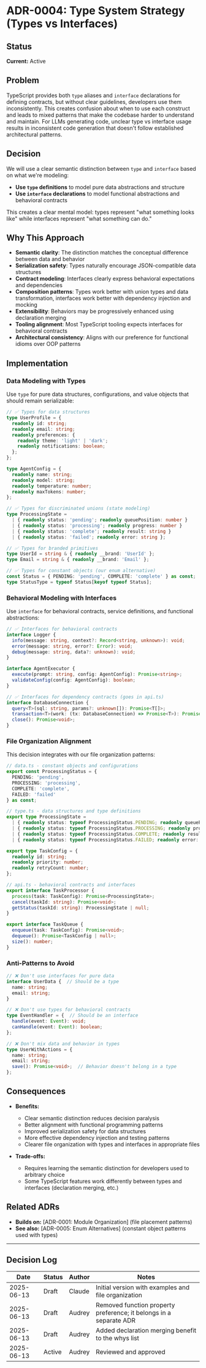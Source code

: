 # ADR-0004: Type System Strategy (Types vs Interfaces)

## Status

**Current:** Active

## Problem

TypeScript provides both `type` aliases and `interface` declarations for defining contracts, but without clear guidelines, developers use them inconsistently. This creates confusion about when to use each construct and leads to mixed patterns that make the codebase harder to understand and maintain. For LLMs generating code, unclear type vs interface usage results in inconsistent code generation that doesn't follow established architectural patterns.

## Decision

We will use a clear semantic distinction between `type` and `interface` based on what we're modeling:

- **Use `type` definitions** to model pure data abstractions and structure
- **Use `interface` declarations** to model functional abstractions and behavioral contracts

This creates a clear mental model: types represent "what something looks like" while interfaces represent "what something can do."

## Why This Approach

- **Semantic clarity**: The distinction matches the conceptual difference between data and behavior
- **Serialization safety**: Types naturally encourage JSON-compatible data structures
- **Contract modeling**: Interfaces clearly express behavioral expectations and dependencies
- **Composition patterns**: Types work better with union types and data transformation, interfaces work better with dependency injection and mocking
- **Extensibility**: Behaviors may be progressively enhanced using declaration merging
- **Tooling alignment**: Most TypeScript tooling expects interfaces for behavioral contracts
- **Architectural consistency**: Aligns with our preference for functional idioms over OOP patterns

## Implementation

### Data Modeling with Types

Use `type` for pure data structures, configurations, and value objects that should remain serializable:

```typescript
// ✅ Types for data structures
type UserProfile = {
  readonly id: string;
  readonly email: string;
  readonly preferences: {
    readonly theme: 'light' | 'dark';
    readonly notifications: boolean;
  };
};

type AgentConfig = {
  readonly name: string;
  readonly model: string;
  readonly temperature: number;
  readonly maxTokens: number;
};

// ✅ Types for discriminated unions (state modeling)
type ProcessingState = 
  | { readonly status: 'pending'; readonly queuePosition: number }
  | { readonly status: 'processing'; readonly progress: number }
  | { readonly status: 'complete'; readonly result: string }
  | { readonly status: 'failed'; readonly error: string };

// ✅ Types for branded primitives
type UserId = string & { readonly __brand: 'UserId' };
type Email = string & { readonly __brand: 'Email' };

// ✅ Types for constant objects (our enum alternative)
const Status = { PENDING: 'pending', COMPLETE: 'complete' } as const;
type StatusType = typeof Status[keyof typeof Status];
```

### Behavioral Modeling with Interfaces

Use `interface` for behavioral contracts, service definitions, and functional abstractions:

```typescript
// ✅ Interfaces for behavioral contracts
interface Logger {
  info(message: string, context?: Record<string, unknown>): void;
  error(message: string, error?: Error): void;
  debug(message: string, data?: unknown): void;
}

interface AgentExecutor {
  execute(prompt: string, config: AgentConfig): Promise<string>;
  validateConfig(config: AgentConfig): boolean;
}

// ✅ Interfaces for dependency contracts (goes in api.ts)
interface DatabaseConnection {
  query<T>(sql: string, params?: unknown[]): Promise<T[]>;
  transaction<T>(work: (tx: DatabaseConnection) => Promise<T>): Promise<T>;
  close(): Promise<void>;
}
```

### File Organization Alignment

This decision integrates with our file organization patterns:

```typescript
// data.ts - constant objects and configurations
export const ProcessingStatus = {
  PENDING: 'pending',
  PROCESSING: 'processing', 
  COMPLETE: 'complete',
  FAILED: 'failed'
} as const;

// type.ts - data structures and type definitions
export type ProcessingState = 
  | { readonly status: typeof ProcessingStatus.PENDING; readonly queuePosition: number }
  | { readonly status: typeof ProcessingStatus.PROCESSING; readonly progress: number }
  | { readonly status: typeof ProcessingStatus.COMPLETE; readonly result: string }
  | { readonly status: typeof ProcessingStatus.FAILED; readonly error: string };

export type TaskConfig = {
  readonly id: string;
  readonly priority: number;
  readonly retryCount: number;
};

// api.ts - behavioral contracts and interfaces
export interface TaskProcessor {
  process(task: TaskConfig): Promise<ProcessingState>;
  cancel(taskId: string): Promise<void>;
  getStatus(taskId: string): ProcessingState | null;
}

export interface TaskQueue {
  enqueue(task: TaskConfig): Promise<void>;
  dequeue(): Promise<TaskConfig | null>;
  size(): number;
}
```

### Anti-Patterns to Avoid

```typescript
// ❌ Don't use interfaces for pure data
interface UserData {  // Should be a type
  name: string;
  email: string;
}

// ❌ Don't use types for behavioral contracts
type EventHandler = {  // Should be an interface
  handle(event: Event): void;
  canHandle(event: Event): boolean;
};

// ❌ Don't mix data and behavior in types
type UserWithActions = {
  name: string;
  email: string;
  save(): Promise<void>;  // Behavior doesn't belong in a type
};
```

## Consequences

- **Benefits:**
  - Clear semantic distinction reduces decision paralysis
  - Better alignment with functional programming patterns
  - Improved serialization safety for data structures
  - More effective dependency injection and testing patterns
  - Clearer file organization with types and interfaces in appropriate files

- **Trade-offs:**
  - Requires learning the semantic distinction for developers used to arbitrary choice
  - Some TypeScript features work differently between types and interfaces (declaration merging, etc.)

## Related ADRs

- **Builds on:** [ADR-0001: Module Organization] (file placement patterns)
- **See also:** [ADR-0005: Enum Alternatives] (constant object patterns used with types)

---

## Decision Log

| Date | Status | Author | Notes |
|------|--------|--------|-------|
| 2025-06-13 | Draft | Claude | Initial version with examples and file organization |
| 2025-06-13 | Draft | Audrey | Removed function property preference; it belongs in a separate ADR |
| 2025-06-13 | Draft | Audrey | Added declaration merging benefit to the whys list |
| 2025-06-13 | Active | Audrey | Reviewed and approved |
